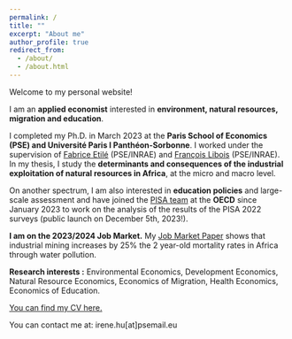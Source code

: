 ```yaml
---
permalink: /
title: ""
excerpt: "About me"
author_profile: true
redirect_from: 
  - /about/
  - /about.html
---
```


Welcome to my personal website!


I am an __applied economist__ interested in __environment, natural resources, migration and education__. 

I completed my Ph.D. in March 2023 at the __Paris School of Economics (PSE) and Université Paris I Panthéon-Sorbonne__. I worked under the supervision of [Fabrice Etilé](https://sites.google.com/site/fabriceetile) (PSE/INRAE) and [François Libois](https://www.parisschoolofeconomics.eu/fr/libois-francois) (PSE/INRAE). In my thesis, I study the __determinants and consequences of the industrial exploitation of natural resources in Africa__, at the micro and macro level. 

On another spectrum, I am also interested in __education policies__ and large-scale assessment and have joined the [PISA team](https://www.oecd.org/pisa/contacts/whoswhoinpisa.htm) at the __OECD__ since January 2023 to work on the analysis of the results of the PISA 2022 surveys (public launch on December 5th, 2023!). 

__I am on the 2023/2024 Job Market.__ My [Job Market Paper](../files/MiningLeaks_GITTARD_HU.pdf) shows that industrial mining increases by 25% the 2 year-old mortality rates in Africa through water pollution. 

__Research interests :__ Environmental Economics, Development Economics, Natural Resource Economics, Economics of Migration, Health Economics, Economics of Education. 

[You can find my CV here.](../files/Resume_Irene_HU.pdf)

You can contact me at: irene.hu[at]psemail.eu

